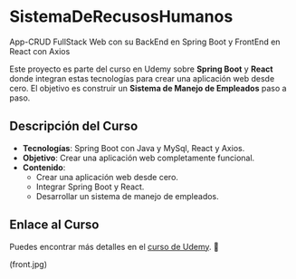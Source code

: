 # SistemaDeRecusosHumanos
App-CRUD FullStack Web con su BackEnd en Spring Boot y FrontEnd en React con Axios

Este proyecto es parte del curso en Udemy sobre **Spring Boot** y **React** donde integran estas tecnologías para crear una aplicación web desde cero. 
El objetivo es construir un **Sistema de Manejo de Empleados** paso a paso.

## Descripción del Curso

- **Tecnologías**: Spring Boot con Java y MySql, React y Axios.
- **Objetivo**: Crear una aplicación web completamente funcional.
- **Contenido**:
    - Crear una aplicación web desde cero.
    - Integrar Spring Boot y React.
    - Desarrollar un sistema de manejo de empleados.

## Enlace al Curso

Puedes encontrar más detalles en el [curso de Udemy](https://www.udemy.com/course/react-y-spring-boot-java-crea-tu-primera-app-full-stack-web-hooks). 🚀

(front.jpg)
